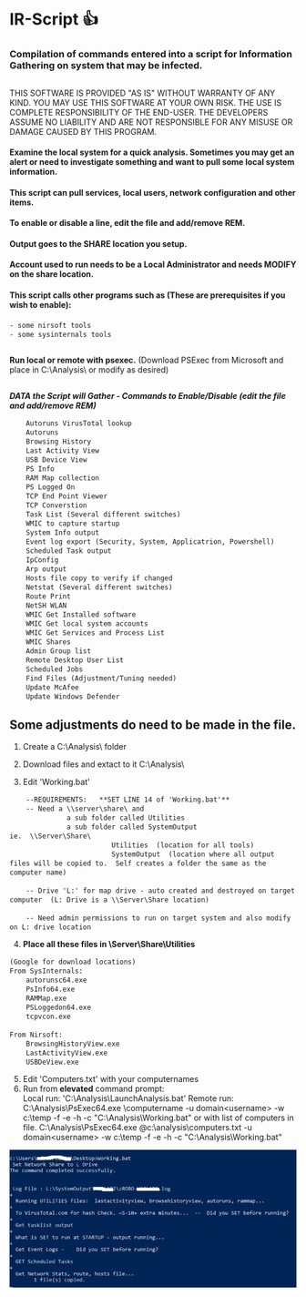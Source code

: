 # IR-Script       :+1:
### Compilation of commands entered into a script for Information Gathering on system that may be infected.
##
THIS SOFTWARE IS PROVIDED "AS IS" WITHOUT WARRANTY OF ANY KIND. YOU MAY USE THIS SOFTWARE AT YOUR OWN RISK. THE USE IS COMPLETE RESPONSIBILITY OF THE END-USER. THE DEVELOPERS ASSUME NO LIABILITY AND ARE NOT RESPONSIBLE FOR ANY MISUSE OR DAMAGE CAUSED BY THIS PROGRAM.
#### Examine the local system for a quick analysis.  Sometimes you may get an alert or need to investigate something and want to pull some local system information.
#### This script can pull services, local users, network configuration and other items.

#### To enable or disable a line, edit the file and add/remove REM.

#### Output goes to the SHARE location you setup.
####   Account used to run needs to be a Local Administrator and needs MODIFY on the share location.

#### This script calls other programs such as (These are prerequisites if you wish to enable):
```
- some nirsoft tools
- some sysinternals tools
```

## 


**Run local or remote with psexec.**  (Download PSExec from Microsoft and place in C:\Analysis\ or modify as desired)

## 

***DATA the Script will Gather - Commands to Enable/Disable (edit the file and add/remove REM)***
```
	Autoruns VirusTotal lookup
	Autoruns
	Browsing History
	Last Activity View
	USB Device View
	PS Info
	RAM Map collection
	PS Logged On
	TCP End Point Viewer
	TCP Converstion
	Task List (Several different switches)
	WMIC to capture startup
	System Info output
	Event log export (Security, System, Applicatrion, Powershell)
	Scheduled Task output
	IpConfig
	Arp output
	Hosts file copy to verify if changed
	Netstat (Several different switches)
	Route Print
	NetSH WLAN
	WMIC Get Installed software
	WMIC Get local system accounts
	WMIC Get Services and Process List
	WMIC Shares
	Admin Group list
	Remote Desktop User List
	Scheduled Jobs
	Find Files (Adjustment/Tuning needed)
	Update McAfee
	Update Windows Defender
```	

## Some adjustments do need to be made in the file.

1.  Create a C:\Analysis\ folder

2.  Download files and extact to it C:\Analysis\

3.  Edit 'Working.bat'
```
    --REQUIREMENTS:   **SET LINE 14 of 'Working.bat'**
    -- Need a \\server\share\ and 
	          a sub folder called Utilities
	          a sub folder called SystemOutput
ie.  \\Server\Share\
		                 Utilities  (location for all tools)
		                 SystemOutput  (location where all output files will be copied to.  Self creates a folder the same as the computer name)
                     
    -- Drive 'L:' for map drive - auto created and destroyed on target computer  (L: Drive is a \\Server\Share location)
    
    -- Need admin permissions to run on target system and also modify on L: drive location
```    
4.  **Place all these files in \\Server\Share\Utilities**
```
(Google for download locations)
From SysInternals:
	autorunsc64.exe
	PsInfo64.exe
	RAMMap.exe
	PSLoggedon64.exe
	tcpvcon.exe

From Nirsoft:
	BrowsingHistoryView.exe
	LastActivityView.exe
	USBDeView.exe
```
     
5.  Edit 'Computers.txt' with your computernames
7.  Run from **elevated** command prompt:  
  Local run: 'C:\Analysis\LaunchAnalysis.bat'
  Remote run: 
    C:\Analysis\PsExec64.exe \\computername -u domain\<username> -w c:\temp -f -e -h -c "C:\Analysis\Working.bat"
or with list of computers in file.
    C:\Analysis\PsExec64.exe @c:\analysis\computers.txt -u domain\<username> -w c:\temp -f -e -h -c "C:\Analysis\Working.bat"

![Sample](https://github.com/BCoc16/IR-Script/blob/master/Working1.png)

